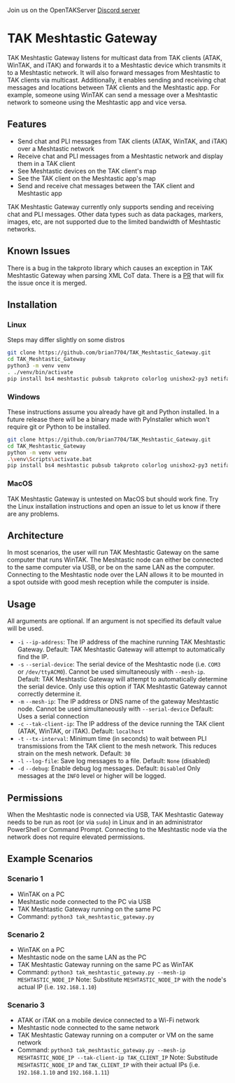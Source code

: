 Join us on the OpenTAKServer [Discord server](https://discord.gg/6uaVHjtfXN)

# TAK Meshtastic Gateway

TAK Meshtastic Gateway listens for multicast data from TAK clients (ATAK, WinTAK, and iTAK) and forwards it to
a Meshtastic device which transmits it to a Meshtastic network. It will also forward messages from Meshtastic to 
TAK clients via multicast. Additionally, it enables sending and receiving chat messages and locations between TAK clients
and the Meshtastic app. For example, someone using WinTAK can send a message over a Meshtastic network to someone using 
the Meshtastic app and vice versa.

## Features

- Send chat and PLI messages from TAK clients (ATAK, WinTAK, and iTAK) over a Meshtastic network
- Receive chat and PLI messages from a Meshtastic network and display them in a TAK client
- See Meshtastic devices on the TAK client's map
- See the TAK client on the Meshtastic app's map
- Send and receive chat messages between the TAK client and Meshtastic app

TAK Meshtastic Gateway currently only supports sending and receiving chat and PLI messages. Other data types such as
data packages, markers, images, etc, are not supported due to the limited bandwidth of Meshtastic networks.

## Known Issues

There is a bug in the takproto library which causes an exception in TAK Meshtastic Gateway when parsing XML CoT data.
There is a [PR](https://github.com/snstac/takproto/pull/16) that will fix the issue once it is merged.

## Installation

### Linux

Steps may differ slightly on some distros

```bash
git clone https://github.com/brian7704/TAK_Meshtastic_Gateway.git
cd TAK_Meshtastic_Gateway
python3 -m venv venv
. ./venv/bin/activate
pip install bs4 meshtastic pubsub takproto colorlog unishox2-py3 netifaces2
```

### Windows

These instructions assume you already have git and Python installed. In a future release there will be a binary made
with PyInstaller which won't require git or Python to be installed.

```bash
git clone https://github.com/brian7704/TAK_Meshtastic_Gateway.git
cd TAK_Meshtastic_Gateway
python -m venv venv
.\venv\Scripts\activate.bat
pip install bs4 meshtastic pubsub takproto colorlog unishox2-py3 netifaces2
```

### MacOS

TAK Meshtastic Gateway is untested on MacOS but should work fine. Try the Linux installation instructions and open
an issue to let us know if there are any problems.

## Architecture

In most scenarios, the user will run TAK Meshtastic Gateway on the same computer that runs WinTAK. The Meshtastic node
can either be connected to the same computer via USB, or be on the same LAN as the computer. Connecting to the Meshtastic
node over the LAN allows it to be mounted in a spot outside with good mesh reception while the computer is inside.

## Usage

All arguments are optional. If an argument is not specified its default value will be used.

- `-i` `--ip-address`: The IP address of the machine running TAK Meshtastic Gateway. Default: TAK Meshtastic Gateway will attempt to automatically find the IP.
- `-s` `--serial-device`: The serial device of the Meshtastic node (i.e. `COM3` or `/dev/ttyACM0`).
Cannot be used simultaneously with `--mesh-ip`. Default: TAK Meshtastic Gateway will attempt to automatically determine
the serial device. Only use this option if TAK Meshtastic Gateway cannot correctly determine it.
- `-m` `--mesh-ip`: The IP address or DNS name of the gateway Meshtastic node. Cannot be used simultaneously with `--serial-device`
Default: Uses a serial connection
- `-c` `--tak-client-ip`: The IP address of the device running the TAK client (ATAK, WinTAK, or iTAK). Default: `localhost`
- `-t` `--tx-interval`: Minimum time (in seconds) to wait between PLI transmissions from the TAK client to the mesh network.
This reduces strain on the mesh network. Default: `30`
- `-l` `--log-file`: Save log messages to a file. Default: `None` (disabled)
- `-d` `--debug`: Enable debug log messages. Default: `Disabled` Only messages at the `INFO` level or higher will be logged.

## Permissions

When the Meshtastic node is connected via USB, TAK Meshtastic Gateway needs to be run as root (or via `sudo`) in Linux
and in an administrator PowerShell or Command Prompt. Connecting to the Meshtastic node via the network does not require
elevated permissions.

## Example Scenarios

### Scenario 1

- WinTAK on a PC
- Meshtastic node connected to the PC via USB
- TAK Meshtastic Gateway running on the same PC
- Command: `python3 tak_meshtastic_gateway.py`

### Scenario 2

- WinTAK on a PC
- Meshtastic node on the same LAN as the PC
- TAK Meshtastic Gateway running on the same PC as WinTAK
- Command: `python3 tak_meshtastic_gateway.py --mesh-ip MESHTASTIC_NODE_IP` Note: Substitute `MESHTASTIC_NODE_IP` with
the node's actual IP (i.e. `192.168.1.10`)

### Scenario 3

- ATAK or iTAK on a mobile device connected to a Wi-Fi network
- Meshtastic node connected to the same network
- TAK Meshtastic Gateway running on a computer or VM on the same network
- Command: `python3 tak_meshtastic_gateway.py --mesh-ip MESHTASTIC_NODE_IP --tak-client-ip TAK_CLIENT_IP` Note: Substitude
`MESHTASTIC_NODE_IP` and `TAK_CLIENT_IP` with their actual IPs (i.e. `192.168.1.10` and `192.168.1.11`)